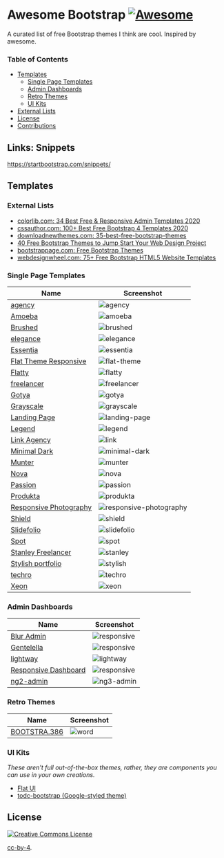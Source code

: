 # Awesome Bootstrap [![Awesome](https://cdn.rawgit.com/sindresorhus/awesome/d7305f38d29fed78fa85652e3a63e154dd8e8829/media/badge.svg)](https://github.com/sindresorhus/awesome)

A curated list of free Bootstrap themes I think are cool. Inspired by awesome.

### Table of Contents

- [Templates](#templates)
  - [Single Page Templates](#single-page-templates)
  - [Admin Dashboards](#admin-dashboards)
  - [Retro Themes](#retro-themes)
  - [UI Kits](#ui-kits)
- [External Lists](#external-lists)
- [License](#license)
- [Contributions](#contributions)

## Links: Snippets

https://startbootstrap.com/snippets/

## Templates

### External Lists
- [colorlib.com: 34 Best Free & Responsive Admin Templates 2020](https://colorlib.com/wp/free-admin-templates/#)
- [cssauthor.com: 100+ Best Free Bootstrap 4 Templates 2020](https://cssauthor.com/bootstrap-templates/)
- [downloadnewthemes.com: 35-best-free-bootstrap-themes](http://www.downloadnewthemes.com/2014/08/35-best-free-bootstrap-themes.html)
- [40 Free Bootstrap Themes to Jump Start Your Web Design Project](http://savedelete.com/2014/08/15/free-bootstrap-themes/174529)
- [bootstrappage.com: Free Bootstrap Themes](http://www.bootstrappage.com/free_bootstrap_templates.php)
- [webdesignwheel.com: 75+ Free Bootstrap HTML5 Website Templates](http://webdesignwheel.com/free-bootstrap-html5-website-templates.html)


### Single Page Templates
| Name | Screenshot |
| ---- | ---------- |
| [agency](http://startbootstrap.com/template-overviews/agency/) | ![agency](./screenshots/spa-agency.png) |
| [Amoeba](http://www.bootstrapzero.com/bootstrap-template/amoeba) | ![amoeba](./screenshots/spa-amoeba.png) |
| [Brushed](http://www.alessioatzeni.com/blog/brushed-template/) | ![brushed](./screenshots/spa-brushed.png) |
| [elegance](http://shapebootstrap.net/item/elegance-responsive-one-page-html-template/) | ![elegance](./screenshots/spa-elegance.png) |
| [Essentia](http://bootstrapmaster.com/themes/free-bootstrap-themes/essentia-free-bootstrap-template/) | ![essentia](./screenshots/spa-essentia.png) |
| [Flat Theme Responsive](http://shapebootstrap.net/item/flat-theme-free-responsive-multipurpose-site-template/) | ![flat-theme](./screenshots/spa-flat-theme.png) |
| [Flatty](http://www.blacktie.co/2013/12/flatty-app-landing-page/) | ![flatty](./screenshots/spa-flatty.png) |
| [freelancer](http://startbootstrap.com/template-overviews/freelancer/) | ![freelancer](./screenshots/spa-freelancer.png) |
| [Gotya](http://bootstrapmaster.com/themes/free-bootstrap-themes/gotya-free-bootstrap-theme/) | ![gotya](./screenshots/spa-gotya.png) |
| [Grayscale](http://startbootstrap.com/template-overviews/grayscale/) | ![grayscale](./screenshots/spa-grayscale.png) |
| [Landing Page](http://startbootstrap.com/landing-page) | ![landing-page](./screenshots/spa-landing-page.png) |
| [Legend](http://www.dzyngiri.com/legend-free-responsive-one-page-template/) | ![legend](./screenshots/spa-legend.png) |
| [Link Agency](http://www.blacktie.co/2013/11/link-bootstrap-3-agency-theme/) | ![link](./screenshots/spa-link.png) |
| [Minimal Dark](http://www.bootstrapzero.com/bootstrap-template/minimal-dark) | ![minimal-dark](./screenshots/spa-minimal-dark.png) |
| [Munter](http://www.bootstrapzero.com/bootstrap-template/munter) | ![munter](./screenshots/spa-munter.png) |
| [Nova](http://shapebootstrap.net/item/nova-multipurpose-site-template/) | ![nova](./screenshots/spa-nova.png) |
| [Passion](http://ortheme.com/passion-free-bootstrap-theme/) | ![passion](./screenshots/spa-passion.png) |
| [Produkta](http://azmind.com/2013/04/06/free-template-produkta-responsive-bootstrap-product-showcase/) | ![produkta](./screenshots/spa-produkta.png) |
| [Responsive Photography](http://blog.templatemonster.com/2012/11/19/free-bootstrap-responsive-template-photography/) | ![responsive-photography](./screenshots/spa-responsive-photography.png) |
| [Shield](http://www.blacktie.co/2014/02/shield-one-page-theme/) | ![shield](./screenshots/spa-shield.png) |
| [Slidefolio](http://bootstrap3themes.quora.com/Slidefolio-%E2%80%93-One-Page-Free-Responsive-Bootstrap-3-Portfolio-Theme) | ![slidefolio](./screenshots/spa-slidefolio.png) |
| [Spot](http://www.blacktie.co/2013/10/spot-freelance-agency-theme/) | ![spot](./screenshots/spa-spot.png) |
| [Stanley Freelancer](http://www.blacktie.co/2014/01/stanley-freelancer-theme/) | ![stanley](./screenshots/spa-stanley.png) |
| [Stylish portfolio](http://startbootstrap.com/template-overviews/stylish-portfolio/) | ![stylish](./screenshots/spa-stylish.png) |
| [techro](http://webthemez.com/techro-free-responsive-bootstrap-web-template/) | ![techro](./screenshots/spa-techro.png) |
| [Xeon](http://shapebootstrap.net/item/xeon-best-onepage-site-template/) | ![xeon](./screenshots/spa-xeon.png) |

### Admin Dashboards
| Name | Screenshot |
| ---- | ---------- |
| [Blur Admin](https://github.com/akveo/blur-admin) | ![responsive](./screenshots/admin-blur.png) |
| [Gentelella](https://github.com/puikinsh/gentelella) | ![responsive](./screenshots/admin-gentelella.png) |
| [lightway](http://www.prepbootstrap.com/bootstrap-theme/lightway-admin) | ![lightway](./screenshots/admin-lightway.png) |
| [Responsive Dashboard](https://github.com/Ehesp/Responsive-Dashboard) | ![responsive](./screenshots/admin-responsive.png) |
| [ng2-admin](https://github.com/akveo/ng2-admin) |![ng3-admin](https://i.imgur.com/YgawGED.png) |

### Retro Themes
| Name | Screenshot |
| ---- | ---------- |
| [BOOTSTRA.386](https://kristopolous.github.io/BOOTSTRA.386/) | ![word](./screenshots/retro-bootstra.386.png) |

### UI Kits
*These aren't full out-of-the-box themes, rather, they are components you can use in your own creations.*
- [Flat UI](http://designmodo.github.io/Flat-UI/)
- [todc-bootstrap (Google-styled theme)](https://github.com/todc/todc-bootstrap)


## License

[![Creative Commons License](http://i.creativecommons.org/l/by/4.0/88x31.png)](http://creativecommons.org/licenses/by/4.0/)

[cc-by-4](https://tldrlegal.com/license/creative-commons-attribution-4.0-international-(cc-by-4)).

